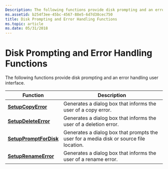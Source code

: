 ```yaml
---
Description: The following functions provide disk prompting and an error handling user interface.
ms.assetid: b254f3ee-45bc-4567-88e5-6d7d38cec750
title: Disk Prompting and Error Handling Functions
ms.topic: article
ms.date: 05/31/2018
---
```


# Disk Prompting and Error Handling Functions

The following functions provide disk prompting and an error handling user interface.



| Function                                         | Description                                                                            |
|--------------------------------------------------|----------------------------------------------------------------------------------------|
| [**SetupCopyError**](/windows/desktop/api/Setupapi/nf-setupapi-setupcopyerrora)         | Generates a dialog box that informs the user of a copy error.                          |
| [**SetupDeleteError**](/windows/desktop/api/Setupapi/nf-setupapi-setupdeleteerrora)     | Generates a dialog box that informs the user of a deletion error.                      |
| [**SetupPromptForDisk**](/windows/desktop/api/Setupapi/nf-setupapi-setuppromptfordiska) | Generates a dialog box that prompts the user for a media disk or source file location. |
| [**SetupRenameError**](/windows/desktop/api/Setupapi/nf-setupapi-setuprenameerrora)     | Generates a dialog box that informs the user of a rename error.                        |



 

 

 



